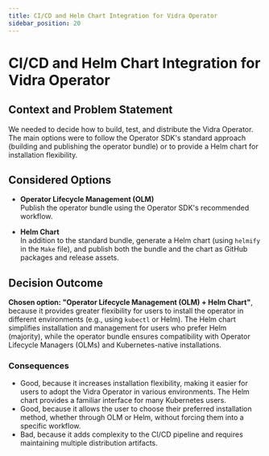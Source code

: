```yaml
---
title: CI/CD and Helm Chart Integration for Vidra Operator
sidebar_position: 20
---
```


# CI/CD and Helm Chart Integration for Vidra Operator

## Context and Problem Statement

We needed to decide how to build, test, and distribute the Vidra Operator. The main options were to follow the Operator SDK's standard approach (building and publishing the operator bundle) or to provide a Helm chart for installation flexibility.

## Considered Options

* **Operator Lifecycle Management (OLM)**  
    Publish the operator bundle using the Operator SDK's recommended workflow.

* **Helm Chart**  
    In addition to the standard bundle, generate a Helm chart (using `helmify` in the `Make` file), and publish both the bundle and the chart as GitHub packages and release assets.

## Decision Outcome

**Chosen option: "Operator Lifecycle Management (OLM) + Helm Chart"**, because it provides greater flexibility for users to install the operator in different environments (e.g., using `kubectl` or Helm). The Helm chart simplifies installation and management for users who prefer Helm (majority), while the operator bundle ensures compatibility with Operator Lifecycle Managers (OLMs) and Kubernetes-native installations.

### Consequences

* Good, because it increases installation flexibility, making it easier for users to adopt the Vidra Operator in various environments. The Helm chart provides a familiar interface for many Kubernetes users.
* Good, because it allows the user to choose their preferred installation method, whether through OLM or Helm, without forcing them into a specific workflow.
* Bad, because it adds complexity to the CI/CD pipeline and requires maintaining multiple distribution artifacts.